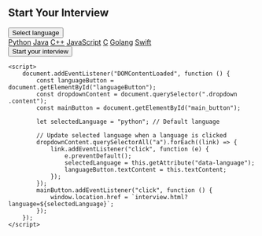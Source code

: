 <!DOCTYPE html>
<html lang="en">
<head>
    <meta charset="UTF-8">
    <meta name="viewport" content="width=device-width, initial-scale=1.0">
    <title>Start Your Interview</title>
    <link rel="icon" type="image/png" href="favicon.png">
    <link rel="stylesheet" href="style.css">
</head>
<body>
    <div class="container">
        <div class="box">
            <h2>Start Your Interview</h2>
            <div class="dropdown">
                <button id="languageButton">Select language</button>
                <div class="content">
                    <a href="#" data-language="python">Python</a>
                    <a href="#" data-language="java">Java</a>
                    <a href="#" data-language="cpp">C++</a>
                    <a href="#" data-language="javascript">JavaScript</a>
                    <a href="#" data-language="c">C</a>
                    <a href="#" data-language="go">Golang</a>
                    <a href="#" data-language="swift">Swift</a>
                </div>
            </div>
            <button id="main_button">Start your interview</button>
        </div>
    </div>

    <script>
        document.addEventListener("DOMContentLoaded", function () {
            const languageButton = document.getElementById("languageButton");
            const dropdownContent = document.querySelector(".dropdown .content");
            const mainButton = document.getElementById("main_button");

            let selectedLanguage = "python"; // Default language

            // Update selected language when a language is clicked
            dropdownContent.querySelectorAll("a").forEach((link) => {
                link.addEventListener("click", function (e) {
                    e.preventDefault();
                    selectedLanguage = this.getAttribute("data-language");
                    languageButton.textContent = this.textContent; 
                });
            });
            mainButton.addEventListener("click", function () {
                window.location.href = `interview.html?language=${selectedLanguage}`;
            });
        });
    </script>
</body>
</html>
